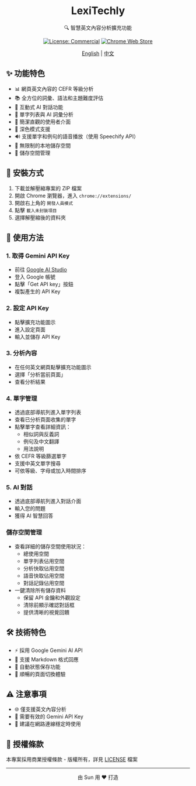 <div align="center">

# LexiTechly

🔍 智慧英文內容分析擴充功能

[![License: Commercial](https://img.shields.io/badge/License-Commercial-red.svg)](LICENSE)
[![Chrome Web Store](https://img.shields.io/badge/Chrome-Extension-green.svg)](https://chrome.google.com/webstore)

[English](README.md) | [中文](README_ZH.md)

</div>

## ✨ 功能特色

- 📊 網頁英文內容的 CEFR 等級分析
- 📚 全方位的詞彙、語法和主題難度評估
- 💬 互動式 AI 對話功能
- 📝 單字列表與 AI 詞彙分析
- 🎯 簡潔直觀的使用者介面
- 🌙 深色模式支援
- 🔊 支援單字和例句的語音播放（使用 Speechify API）
- 💾 無限制的本地儲存空間
- 📄 儲存空間管理

## 🚀 安裝方式

1. 下載並解壓縮專案的 ZIP 檔案
2. 開啟 Chrome 瀏覽器，進入 `chrome://extensions/`
3. 開啟右上角的 `開發人員模式`
4. 點擊 `載入未封裝項目`
5. 選擇解壓縮後的資料夾

## 📖 使用方法

### 1. 取得 Gemini API Key
- 前往 [Google AI Studio](https://makersuite.google.com/app/apikey)
- 登入 Google 帳號
- 點擊「Get API key」按鈕
- 複製產生的 API Key

### 2. 設定 API Key
- 點擊擴充功能圖示
- 進入設定頁面
- 輸入並儲存 API Key

### 3. 分析內容
- 在任何英文網頁點擊擴充功能圖示
- 選擇「分析當前頁面」
- 查看分析結果

### 4. 單字管理
- 透過底部導航列進入單字列表
- 查看已分析頁面收集的單字
- 點擊單字查看詳細資訊：
  - 相似詞與反義詞
  - 例句及中文翻譯
  - 用法說明
- 依 CEFR 等級篩選單字
- 支援中英文單字搜尋
- 可依等級、字母或加入時間排序

### 5. AI 對話
- 透過底部導航列進入對話介面
- 輸入您的問題
- 獲得 AI 智慧回答

### 儲存空間管理

- 查看詳細的儲存空間使用狀況：
  - 總使用空間
  - 單字列表佔用空間
  - 分析快取佔用空間
  - 語音快取佔用空間
  - 對話記錄佔用空間
- 一鍵清除所有儲存資料
  - 保留 API 金鑰和外觀設定
  - 清除前顯示確認對話框
  - 提供清晰的視覺回饋

## 🛠️ 技術特色

- ⚡ 採用 Google Gemini AI API
- 📝 支援 Markdown 格式回應
- 💾 自動狀態保存功能
- 🔄 順暢的頁面切換體驗

## ⚠️ 注意事項

- 🌐 僅支援英文內容分析
- 🔑 需要有效的 Gemini API Key
- 🌟 建議在網路連線穩定時使用

## 📄 授權條款

本專案採用商業授權條款 - 版權所有，詳見 [LICENSE](LICENSE) 檔案

---

<div align="center">
由 Sun 用 ❤️ 打造
</div> 